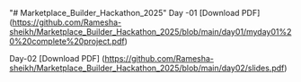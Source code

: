 "# Marketplace_Builder_Hackathon_2025" 
Day -01 [Download PDF] (https://github.com/Ramesha-sheikh/Marketplace_Builder_Hackathon_2025/blob/main/day01/myday01%20%20complete%20project.pdf)

Day-02 [Download PDF] (https://github.com/Ramesha-sheikh/Marketplace_Builder_Hackathon_2025/blob/main/day02/slides.pdf)
